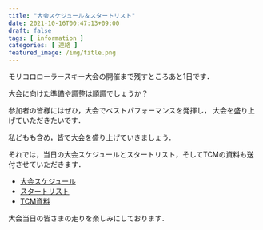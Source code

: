 ```yaml
---
title: "大会スケジュール＆スタートリスト"
date: 2021-10-16T00:47:13+09:00
draft: false
tags: [ information ]
categories: [ 連絡 ]
featured_image: /img/title.png
---
```


モリコロローラースキー大会の開催まで残すところあと1日です．

大会に向けた準備や調整は順調でしょうか？

参加者の皆様にはぜひ，大会でベストパフォーマンスを発揮し，
大会を盛り上げていただきたいです．

私どもも含め，皆で大会を盛り上げていきましょう．

それでは，当日の大会スケジュールとスタートリスト，そしてTCMの資料も送付させていただきます．

- [大会スケジュール](https://drive.google.com/uc?export=download&id=17nLjLXICIz4FGKUDXuLNoFZcy4Hg6Bgy "ダウンロード (Google Drive)")
- [スタートリスト](https://drive.google.com/uc?export=download&id=1KjNphSrYO91gbBgFVzVpYBBVhOifT3di "ダウンロード (Google Drive)")
- [TCM資料](https://drive.google.com/uc?export=download&id=1NUmslbKMpjdA4p31h8GyfmDgREOiKZ1Z "ダウンロード (Google Drive)")

大会当日の皆さまの走りを楽しみにしております．
